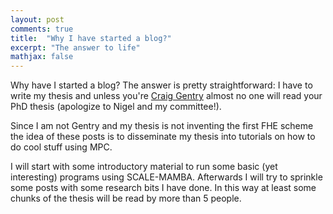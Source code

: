 ```yaml
---
layout: post
comments: true
title:  "Why I have started a blog?"
excerpt: "The answer to life"
mathjax: false
---
```



Why have I started a blog? The answer is pretty straightforward:
I have to write my thesis and unless you're [Craig Gentry](https://crypto.stanford.edu/craig/) almost no one will read your PhD thesis (apologize to Nigel and my committee!).

Since I am not Gentry and my thesis is not inventing the first FHE scheme
the idea of these posts is to disseminate my thesis into tutorials on how to do cool stuff using MPC.

I will start with some introductory material to run some basic (yet interesting) programs using SCALE-MAMBA.
Afterwards I will try to sprinkle some posts with some research bits I have done. In this way at least
some chunks of the thesis will be read by more than 5 people.